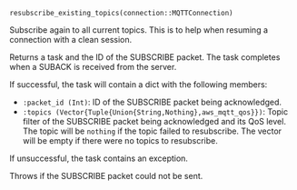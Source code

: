 ```
resubscribe_existing_topics(connection::MQTTConnection)
```

Subscribe again to all current topics. This is to help when resuming a connection with a clean session.

Returns a task and the ID of the SUBSCRIBE packet. The task completes when a SUBACK is received from the server.

If successful, the task will contain a dict with the following members:

  * `:packet_id (Int)`: ID of the SUBSCRIBE packet being acknowledged.
  * `:topics (Vector{Tuple{Union{String,Nothing},aws_mqtt_qos}})`: Topic filter of the SUBSCRIBE packet being acknowledged and its QoS level. The topic will be `nothing` if the topic failed to resubscribe. The vector will be empty if there were no topics to resubscribe.

If unsuccessful, the task contains an exception.

Throws if the SUBSCRIBE packet could not be sent.
